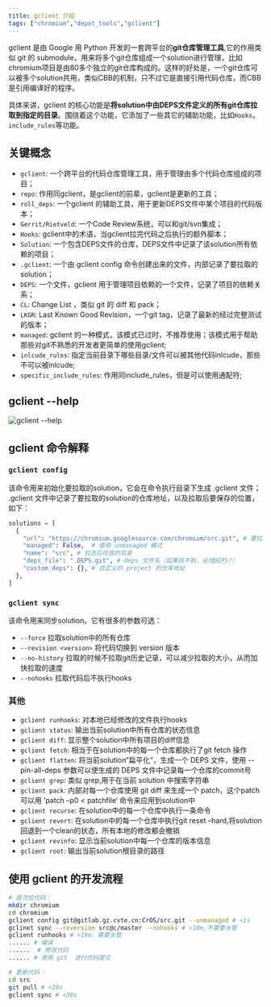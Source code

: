 ```yaml
---
title: gclient 介绍
tags: ["chromium","depot_tools","gclient"]
---
```


gclient 是由 Google 用 Python 开发的一套跨平台的**git仓库管理工具**,它的作用类似 git 的 submodule，用来将多个git仓库组成一个solution进行管理，比如chromium项目是由80多个独立的git仓库构成的。这样的好处是，一个git仓库可以被多个solution共用，类似CBB的机制，只不过它是直接引用代码仓库，而CBB是引用编译好的程序。

具体来讲，gclient 的核心功能是**将solution中由DEPS文件定义的所有git仓库拉取到指定的目录**。围绕着这个功能，它添加了一些其它的辅助功能，比如`Hooks`，`include_rules`等功能。

## 关键概念

- `gclient`: 一个跨平台的代码仓库管理工具，用于管理由多个代码仓库组成的项目；
- `repo`: 作用同gclient，是gclient的前辈，gclient是更新的工具；
- `roll_deps`: 一个gclient 的辅助工具，用于更新DEPS文件中某个项目的代码版本；
- `Gerrit/Rietveld`: 一个Code Review系统，可以和git/svn集成；
- `Hooks`: gclient中的术语，当gclient拉完代码之后执行的额外脚本；
- `Solution`: 一个包含DEPS文件的仓库，DEPS文件中记录了该solution所有依赖的项目；
- `.gclient`: 一个由 gclient config 命令创建出来的文件，内部记录了要拉取的solution；
- `DEPS`: 一个文件，gclient 用于管理项目依赖的一个文件，记录了项目的依赖关系；
- `CL`: Change List ，类似 git 的 diff 和 pack；
- `LKGR`: Last Known Good Revision，一个git tag，记录了最新的经过完整测试的版本；
- `managed`: gclient 的一种模式，该模式已过时，不推荐使用；该模式用于帮助那些对git不熟悉的开发者更简单的使用gclient;
- `inlcude_rules`: 指定当前目录下哪些目录/文件可以被其他代码inlcude，那些不可以被inlcude;
- `specific_include_rules`: 作用同include_rules，但是可以使用通配符;

## gclient --help

![gclient --help](GetImage.png)

## gclient 命令解释

### `gclient config`

该命令用来初始化要拉取的solution，它会在命令执行目录下生成 .gclient 文件；
.gclient 文件中记录了要拉取的solution的仓库地址，以及拉取后要保存的位置，如下：

```python
solutions = [
  {
    "url": "https://chromium.googlesource.com/chromium/src.git", # 要拉取的仓库地址，solution 地址
    "managed": False,  # 使用 unmanaged 模式
    "name": "src", # 拉去后存放的目录
    "deps_file": ".DEPS.git", # deps 文件名（如果找不到，会找DEPS?）
    "custom_deps": {}, # 自定义的 project 的仓库地址
  },
]
```

### `gclient sync`

该命令用来同步solution。它有很多的参数可选：  

- `--force` 拉取solution中的所有仓库
- `--revision <version>` 将代码切换到 version 版本  
- `--no-history` 拉取的时候不拉取git历史记录，可以减少拉取的大小，从而加快拉取的速度  
- `--nohooks` 拉取代码后不执行hooks  

### 其他

- `gclient runhooks`: 对本地已经修改的文件执行hooks
- `gclient status`: 输出当前solution中所有仓库的状态信息
- `gclient diff`: 显示整个solution中所有项目的diff信息
- `gclient fetch`: 相当于在solution中的每一个仓库都执行了git fetch 操作
- `gclient flatten`: 将当前solution“扁平化”，生成一个 DEPS 文件，使用 --pin-all-deps 参数可以使生成的 DEPS 文件中记录每一个仓库的commit号
- `gclient grep`: 类似 grep,用于在当前 solution 中搜索字符串
- `gclient pack`: 内部对每一个仓库使用 git diff 来生成一个 patch，这个patch 可以用 ’patch –p0 < patchfile‘ 命令来应用到solution中
- `gclient recurse`: 在solution中的每一个仓库中执行一条命令
- `gclient revert`: 在solution中的每一个仓库中执行git reset –hard,将solution回退到一个clean的状态，所有本地的修改都会撤销
- `gclient revinfo`: 显示当前solution中每一个仓库的版本信息
- `gclient root`: 输出当前solution根目录的路径

## 使用 gclient 的开发流程

```bash
# 首次拉代码：
mkdir chromium
cd chromium
gclient config git@gitlab.gz.cvte.cn:CrOS/src.git --unmanaged # <1s
gclinet sync --reversion src@c/master --nohooks # >10m,不需要水管
gclient runhooks # >10m，需要水管
...... # 编译
......  # 修改代码
...... # 使用 git  进行代码提交

# 更新代码：
cd src
git pull # <10s
gclient sync # <30s
```
